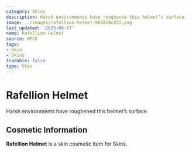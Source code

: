 ```yaml
---
category: Skins
description: Harsh environments have roughened this helmet’s surface.
image: ../images/rafellion-helmet-b668c8cd33.png
last_updated: '2025-09-17'
name: Rafellion Helmet
source: WFCD
tags:
- Skin
- Skins
tradable: false
type: Skin
---
```


# Rafellion Helmet

Harsh environments have roughened this helmet’s surface.

## Cosmetic Information

**Rafellion Helmet** is a skin cosmetic item for Skins.

